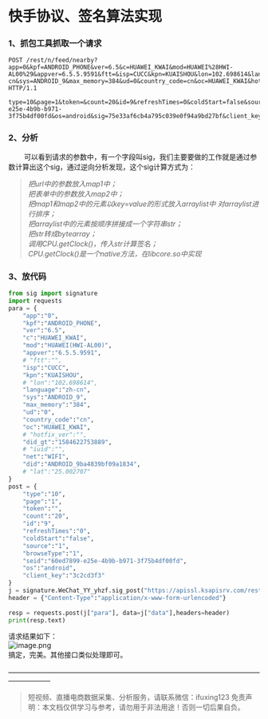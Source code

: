 # 快手协议、签名算法实现

<a name="W0bcU"></a>
### 1、抓包工具抓取一个请求
```
POST /rest/n/feed/nearby?app=0&kpf=ANDROID_PHONE&ver=6.5&c=HUAWEI_KWAI&mod=HUAWEI%28HWI-AL00%29&appver=6.5.5.9591&ftt=&isp=CUCC&kpn=KUAISHOU&lon=102.698614&language=zh-cn&sys=ANDROID_9&max_memory=384&ud=0&country_code=cn&oc=HUAWEI_KWAI&hotfix_ver=&did_gt=1584622753889&iuid=&net=WIFI&did=ANDROID_9ba4839bf09a1834&lat=25.002707 HTTP/1.1
 
type=10&page=1&token=&count=20&id=9&refreshTimes=0&coldStart=false&source=1&browseType=1&seid=60ed7899-e25e-4b9b-b971-3f75b4df00fd&os=android&sig=75e33af6cb4a795c039e0f94a9bd27bf&client_key=3c2cd3f3
```
<a name="w5Jzs"></a>
### 2、分析
        可以看到请求的参数中，有一个字段叫sig，我们主要要做的工作就是通过参数计算出这个sig，通过逆向分析发现，这个sig计算方式为：
> _把url中的参数放入map1中；<br />把表单中的参数放入map2中；<br />把map1和map2中的元素以key=value的形式放入arraylist中_
> _对arraylist进行排序；<br />把arraylist中的元素按顺序拼接成一个字符串str；<br />把str转成bytearray；<br />调用CPU.getClock()，传入str计算签名；<br />CPU.getClock()是一个native方法，在libcore.so中实现_

<a name="RKEZj"></a>
### 3、放代码
```python
from sig import signature
import requests
para = {
    "app":"0",
    "kpf":"ANDROID_PHONE",
    "ver":"6.5",
    "c":"HUAWEI_KWAI",
    "mod":"HUAWEI(HWI-AL00)",
    "appver":"6.5.5.9591",
    # "ftt":"",
    "isp":"CUCC",
    "kpn":"KUAISHOU",
    # "lon":"102.698614",
    "language":"zh-cn",
    "sys":"ANDROID_9",
    "max_memory":"384",
    "ud":"0",
    "country_code":"cn",
    "oc":"HUAWEI_KWAI",
    # "hotfix_ver":"",
    "did_gt":"1584622753889",
    # "iuid":"",
    "net":"WIFI",
    "did":"ANDROID_9ba4839bf09a1834",
    # "lat":"25.002707"
}
post = {
    "type":"10",
    "page":"1",
    "token":"",
    "count":"20",
    "id":"9",
    "refreshTimes":"0",
    "coldStart":"false",
    "source":"1",
    "browseType":"1",
    "seid":"60ed7899-e25e-4b9b-b971-3f75b4df00fd",
    "os":"android",
    "client_key":"3c2cd3f3"
}
j = signature.WeChat_YY_yhzf.sig_post("https://apissl.ksapisrv.com/rest/n/feed/nearby",para,post)
header = {"Content-Type":"application/x-www-form-urlencoded"}
 
resp = requests.post(j["para"], data=j["data"],headers=header)
print(resp.text)
```
请求结果如下：<br />![image.png](https://cdn.nlark.com/yuque/0/2020/png/97322/1606958397549-a4664517-e9df-496f-8f5f-8816042a6582.png#align=left&display=inline&height=276&margin=%5Bobject%20Object%5D&name=image.png&originHeight=552&originWidth=2662&size=456425&status=done&style=none&width=1331)<br />搞定，完美。其他接口类似处理即可。<br />
<br />——————————————————————————————————————————

>
> 短视频、直播电商数据采集、分析服务，请联系微信：ifuxing123
> 免责声明：本文档仅供学习与参考，请勿用于非法用途！否则一切后果自负。
> 
